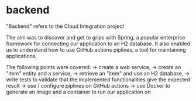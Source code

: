 # backend
"Backend" refers to the Cloud Integration project

The aim was to discover and get to grips with Spring, a popular enterprise framework for connecting our application to an H2 database. It also enabled us to understand how to use GitHub actions piplines, a tool for maintaining applications.

The following points were covered:
-> create a web service,
-> create an "item" entity and a service,
-> retrieve an "item" and use an H2 database,
-> write tests to validate that the implemented functionalities give the expected result
-> use / configure piplines on GitHub actions
-> use Docker to generate an image and a container to run our application on
